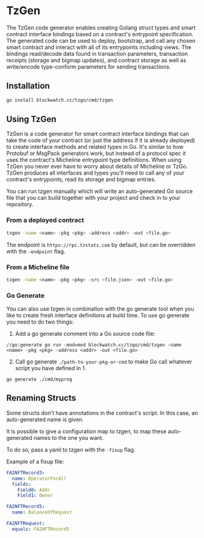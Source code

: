 # TzGen

The TzGen code generator enables creating Golang struct types and smart contract interface bindings based on a contract's entrypoint specification. The generated code can be used to deploy, bootstrap, and call any chosen smart contract and interact with all of its entrypoints including views. The bindings read/decode data found in transaction parameters, transaction receipts (storage and bigmap updates), and contract storage as well as write/encode type-conform parameters for sending transactions.

## Installation

```bash
go install blockwatch.cc/tzgo/cmd/tzgen
```

## Using TzGen

TzGen is a code generator for smart contract interface bindings that can take the code of your contract (or just the address if it is already deployed) to create interface methods and related types in Go. It's similar to how Protobuf or MsgPack generators work, but instead of a protocol spec it uses the contract's Micheline entrypoint type definitions. When using TzGen you never ever have to worry about details of Micheline or TzGo. TzGen produces all interfaces and types you'll need to call any of your contract's entrypoints, read its storage and bigmap entries.

You can run tzgen manually which will write an auto-generated Go source file that you can build together with your project and check in to your repository.

### From a deployed contract

```bash
tzgen -name <name> -pkg <pkg> -address <addr> -out <file.go>
```

The endpoint is `https://rpc.tzstats.com` by default, but can be overridden with the `-endpoint` flag.

### From a Micheline file

```bash
tzgen -name <name> -pkg <pkg> -src <file.json> -out <file.go>
```

### Go Generate

You can also use tzgen in combination with the go generate tool when you like to create fresh interface definitions at build time. To use go generate you need to do two things:

1. Add a go generate comment into a Go source code file:

```
//go:generate go run -mod=mod blockwatch.cc/tzgo/cmd/tzgen -name <name> -pkg <pkg> -address <addr> -out <file.go>
```

2. Call go generate `./path-to-your-pkg-or-cmd` to make Go call whatever script you have defined in 1.

```
go generate ./cmd/myprog
```

## Renaming Structs

Some structs don't have annotations in the contract's script.
In this case, an auto-generated name is given.

It is possible to give a configuration map to tzgen, to map these auto-generated names to the one you want.

To do so, pass a yaml to tzgen with the `-fixup` flag.

Example of a fixup file:

```yaml
FA2NFTRecord3:
  name: OperatorForAll
  fields:
    Field0: Addr
    Field1: Owner

FA2NFTRecord5:
  name: BalanceOfRequest

FA2NFTRequest:
  equals: FA2NFTRecord5
```
